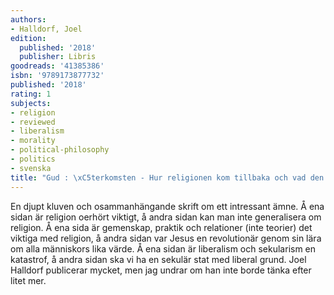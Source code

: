 ```yaml
---
authors:
- Halldorf, Joel
edition:
  published: '2018'
  publisher: Libris
goodreads: '41385386'
isbn: '9789173877732'
published: '2018'
rating: 1
subjects:
- religion
- reviewed
- liberalism
- morality
- political-philosophy
- politics
- svenska
title: "Gud : \xC5terkomsten - Hur religionen kom tillbaka och vad den betyder."
---
```

En djupt kluven och osammanhängande skrift om ett intressant ämne. Å ena sidan är religion oerhört viktigt, å andra sidan kan man inte generalisera om religion. Å ena sida är gemenskap, praktik och relationer (inte teorier) det viktiga med religion, å andra sidan var Jesus en revolutionär genom sin lära om alla människors lika värde. Å ena sidan är liberalism och sekularism en katastrof, å andra sidan ska vi ha en sekulär stat med liberal grund. Joel Halldorf publicerar mycket, men jag undrar om han inte borde tänka efter litet mer.
